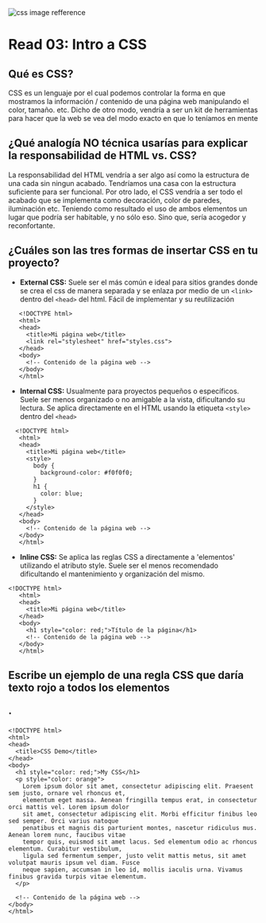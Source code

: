<img src="https://wpcork.com/wp-content/uploads/2018/10/What-Is-CSS.jpg" alt="css image refference">

# Read 03: Intro a CSS

## Qué es CSS?
CSS es un lenguaje por el cual podemos controlar la forma en que mostramos la información / contenido de una página web manipulando el color, tamaño. etc.
Dicho de otro modo, vendría a ser un kit de herramientas para hacer que la web se vea del modo exacto en que lo teníamos en mente

## ¿Qué analogía NO técnica usarías para explicar la responsabilidad de HTML vs. CSS?

La responsabilidad del HTML vendría a ser algo así como la estructura de una cada sin ningun acabado. Tendríamos una casa con la estructura suficiente para ser
funcional. Por otro lado, el CSS vendría a ser todo el acabado que se implementa como decoración, color de paredes, iluminación etc. Teniendo como resultado el uso de ambos elementos
un lugar que podría ser habitable, y no sólo eso. Sino que, sería acogedor y reconfortante.

## ¿Cuáles son las tres formas de insertar CSS en tu proyecto?
- **External CSS:**
Suele ser el más común e ideal para sitios grandes donde se crea el css de manera separada y se enlaza por medio de un `<link>` dentro del `<head>` del html. Fácil de implementar y su reutilización
```
   <!DOCTYPE html>
   <html>
   <head>
     <title>Mi página web</title>
     <link rel="stylesheet" href="styles.css"> 
   </head>
   <body>
     <!-- Contenido de la página web -->
   </body>
   </html>
```
- **Internal CSS:**
  Usualmente para proyectos pequeños o específicos. Suele ser menos organizado o no amigable a la vista, dificultando su lectura.
Se aplica directamente en el HTML usando la etiqueta `<style>` dentro del `<head>`
```
  <!DOCTYPE html>
   <html>
   <head>
     <title>Mi página web</title>
     <style>
       body {
         background-color: #f0f0f0;
       }
       h1 {
         color: blue;
       }
     </style>
   </head>
   <body>
     <!-- Contenido de la página web -->
   </body>
   </html>
  ```

- **Inline CSS:**
  Se aplica las reglas CSS a directamente a 'elementos' utilizando el atributo style.
Suele ser el menos recomendado dificultando el mantenimiento y organización del mismo.
```
<!DOCTYPE html>
   <html>
   <head>
     <title>Mi página web</title>
   </head>
   <body>
     <h1 style="color: red;">Título de la página</h1>
     <!-- Contenido de la página web -->
   </body>
   </html>
```

## Escribe un ejemplo de una regla CSS que daría texto rojo a todos los elementos <p>.
```
<!DOCTYPE html>
<html>
<head>
  <title>CSS Demo</title>
</head>
<body>
  <h1 style="color: red;">My CSS</h1>
  <p style="color: orange">
    Lorem ipsum dolor sit amet, consectetur adipiscing elit. Praesent sem justo, ornare vel rhoncus et, 
    elementum eget massa. Aenean fringilla tempus erat, in consectetur orci mattis vel. Lorem ipsum dolor 
    sit amet, consectetur adipiscing elit. Morbi efficitur finibus leo sed semper. Orci varius natoque 
    penatibus et magnis dis parturient montes, nascetur ridiculus mus. Aenean lorem nunc, faucibus vitae 
    tempor quis, euismod sit amet lacus. Sed elementum odio ac rhoncus elementum. Curabitur vestibulum, 
    ligula sed fermentum semper, justo velit mattis metus, sit amet volutpat mauris ipsum vel diam. Fusce 
    neque sapien, accumsan in leo id, mollis iaculis urna. Vivamus finibus gravida turpis vitae elementum.
  </p>
  
  <!-- Contenido de la página web -->
</body>
</html>
```
